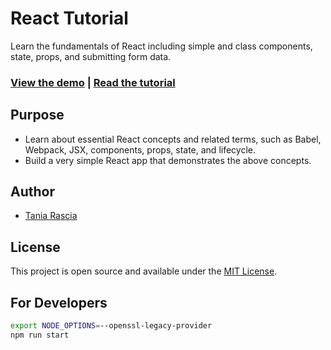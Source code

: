 # React Tutorial

Learn the fundamentals of React including simple and class components, state, props, and submitting form data.

### [View the demo](https://taniarascia.github.io/react-tutorial/) | [Read the tutorial](https://www.taniarascia.com/getting-started-with-react/)

## Purpose

- Learn about essential React concepts and related terms, such as Babel, Webpack, JSX, components, props, state, and lifecycle.
- Build a very simple React app that demonstrates the above concepts.

## Author

- [Tania Rascia](https://www.taniarascia.com)

## License

This project is open source and available under the [MIT License](LICENSE).

## For Developers
```bash
export NODE_OPTIONS=--openssl-legacy-provider
npm run start
```
